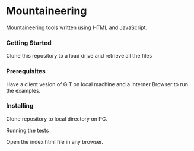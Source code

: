 # Mountaineering

Mountaineering tools written using HTML and JavaScript.

### Getting Started

Clone this repository to a load drive and retrieve all the files

### Prerequisites

Have a client vesion of GIT on local machine and a Interner Browser to run the examples.

### Installing

Clone repository to local directory on PC.

Running the tests

Open the index.html file in any browser.

